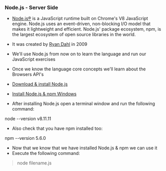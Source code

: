
### Node.js - Server Side

*   [Node.js®](https://nodejs.org/) is a JavaScript runtime built on Chrome's V8 JavaScript engine. Node.js uses an event-driven, non-blocking I/O model that makes it lightweight and efficient. Node.js' package ecosystem, npm, is the largest ecosystem of open source libraries in the world.
    
*   It was created by [Ryan Dahl](https://wikipedia.org/wiki/Node.js) in 2009
    
*   We'll use Node.js from now on to learn the language and run our JavaScript exercises
    
*   Once we know the language core concepts we'll learn about the Browsers API's
    
*   [Download & install Node.js](https://nodejs.org/en/download/)
    
*   [Install Node.js & npm Windows](http://blog.teamtreehouse.com/install-node-js-npm-windows)
    
*   After installing Node.js open a terminal window and run the following command:
    

node --version
v8.11.11

*   Also check that you have npm installed too:

npm --version
5.6.0

*   Now that we know that we have installed Node.js & npm we can use it
*   Execute the following command:

> node filename.js
